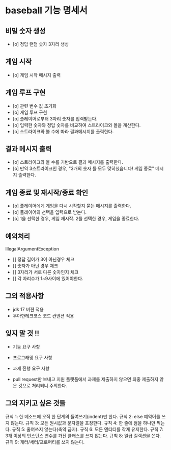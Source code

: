 # baseball 기능 명세서

## 비밀 숫자 생성

- [o] 정답 랜덤 숫자 3자리 생성

## 게임 시작

- [o] 게임 시작 메시지 출력

## 게임 루프 구현

- [o] 관련 변수 값 초기화
- [o] 게임 루프 구현
- [o] 플레이어로부터 3자리 숫자를 입력받는다.
- [o] 입력한 숫자와 정답 숫자를 비교하여 스트라이크와 볼을 계산한다.
- [o] 스트라이크와 불 수에 따라 결과메시지를 출력한다.

## 결과 메시지 출력

- [o] 스트라이크와 볼 수를 기반으로 결과 메시지를 출력한다.
- [o] 만약 3스트라이크인 경우, "3개의 숫자 를 모두 맞히셨습니다! 게임 종료" 메시지 출력한다.

## 게임 종료 및 재시작/종료 확인

- [o] 플레이어에게 게임을 다시 시작할지 묻는 메시지를 출력한다.
- [o] 플레이어의 선택을 입력으로 받는다.
- [o] 1을 선택한 경우, 게임 재시작. 2를 선택한 경우, 게임을 종료한다.

## 예외처리

IllegalArgumentException

- [] 정답 길이가 3이 아닌경우 체크
- [] 숫자가 아닌 경우 체크
- [] 3자리가 서로 다른 숫자인지 체크
- [] 각 자리수가 1~9사이에 있어야한다.

## 그외 적용사항

- jdk 17 버젼 적용
- 우아한테크코스 코드 컨벤션 적용

## 잊지 말 것 !!

- 기능 요구 사항
- 프로그래밍 요구 사항
- 과제 진행 요구 사항

- pull request만 보내고 지원 플랫폼에서 과제를 제출하지 않으면 최종 제출하지 않은 것으로 처리되니 주의한다.

## 그외 지키고 싶은 것들

규칙 1: 한 메소드에 오직 한 단계의 들여쓰기(indent)만 한다.
규칙 2: else 예약어를 쓰지 않는다.
규칙 3: 모든 원시값과 문자열을 포장한다.
규칙 4: 한 줄에 점을 하나만 찍는다.
규칙 5: 줄여쓰지 않는다(축약 금지).
규칙 6: 모든 엔티티를 작게 유지한다.
규칙 7: 3개 이상의 인스턴스 변수를 가진 클래스를 쓰지 않는다.
규칙 8: 일급 컬렉션을 쓴다.
규칙 9: 게터/세터/프로퍼티를 쓰지 않는다.